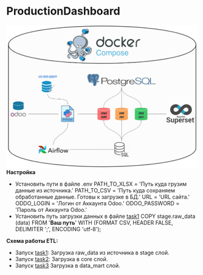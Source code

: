 # ProductionDashboard
![DWH](/images/DWH.jpg)
**Настройка**
- Установить пути в файле .env 
  PATH_TO_XLSX = 'Путь куда грузим данные из источника.' 
  PATH_TO_CSV = 'Путь куда сохраняем обработанные данные. Готовы к загрузке в БД.'
  URL = 'URL сайта.' 
  ODDO_LOGIN = 'Логин от Аккаунта Odoo.'
  ODOO_PASSWORD = 'Пароль от Аккаунта Odoo.'
- Установить путь загрузки данных в файле [task1](task1_raw_insert.sql)
  COPY stage.raw_data (data) FROM '**Ваш путь**' WITH (FORMAT CSV, HEADER FALSE, DELIMITER ';', ENCODING 'utf-8');

**Схема работы ETL:** 
- Запуск [task1](task1_raw_insert.sql): 
  Загрузка raw_data из источника в stage слой.  
- Запуск [task2](task2_core_insert.sql): 
  Загрузка в core слой. 
- Запуск [task3](task3_data_mart_insert.sql)
  Загрузка в data_mart слой.

 

